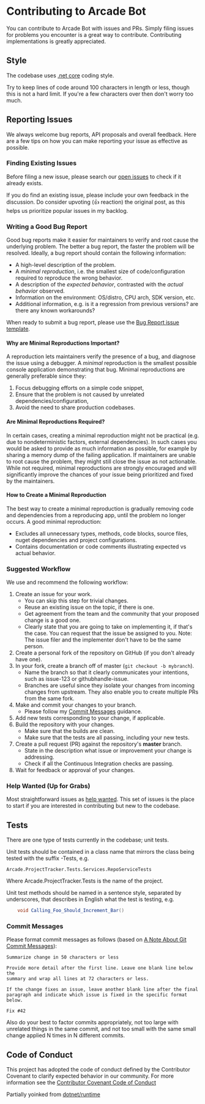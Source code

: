 # Contributing to Arcade Bot

You can contribute to Arcade Bot with issues and PRs. Simply filing issues for problems you encounter is a great way to contribute. Contributing implementations is greatly appreciated.
## Style

The codebase uses [.net core](https://github.com/dotnet/runtime/blob/master/docs/coding-guidelines/coding-style.md) coding style.

Try to keep lines of code around 100 characters in length or less, though this is not a hard limit.
If you're a few characters over then don't worry too much.

## Reporting Issues

We always welcome bug reports, API proposals and overall feedback. Here are a few tips on how you can make reporting your issue as effective as possible.

### Finding Existing Issues

Before filing a new issue, please search our [open issues](https://github.com/ArcadeArchie/Minecraft-Skin-Downloader/issues) to check if it already exists.

If you do find an existing issue, please include your own feedback in the discussion. Do consider upvoting (👍 reaction) the original post, as this helps us prioritize popular issues in my backlog.

### Writing a Good Bug Report

Good bug reports make it easier for maintainers to verify and root cause the underlying problem. The better a bug report, the faster the problem will be resolved. Ideally, a bug report should contain the following information:

* A high-level description of the problem.
* A _minimal reproduction_, i.e. the smallest size of code/configuration required to reproduce the wrong behavior.
* A description of the _expected behavior_, contrasted with the _actual behavior_ observed.
* Information on the environment: OS/distro, CPU arch, SDK version, etc.
* Additional information, e.g. is it a regression from previous versions? are there any known workarounds?

When ready to submit a bug report, please use the [Bug Report issue template](https://github.com/ArcadeArchie/Minecraft-Skin-Downloader/issues/new?assignees=&labels=&template=01_bug_report.yml).

#### Why are Minimal Reproductions Important?

A reproduction lets maintainers verify the presence of a bug, and diagnose the issue using a debugger. A _minimal_ reproduction is the smallest possible console application demonstrating that bug. Minimal reproductions are generally preferable since they:

1. Focus debugging efforts on a simple code snippet,
2. Ensure that the problem is not caused by unrelated dependencies/configuration,
3. Avoid the need to share production codebases.

#### Are Minimal Reproductions Required?

In certain cases, creating a minimal reproduction might not be practical (e.g. due to nondeterministic factors, external dependencies). In such cases you would be asked to provide as much information as possible, for example by sharing a memory dump of the failing application. If maintainers are unable to root cause the problem, they might still close the issue as not actionable. While not required, minimal reproductions are strongly encouraged and will significantly improve the chances of your issue being prioritized and fixed by the maintainers.

#### How to Create a Minimal Reproduction

The best way to create a minimal reproduction is gradually removing code and dependencies from a reproducing app, until the problem no longer occurs. A good minimal reproduction:

* Excludes all unnecessary types, methods, code blocks, source files, nuget dependencies and project configurations.
* Contains documentation or code comments illustrating expected vs actual behavior.

### Suggested Workflow

We use and recommend the following workflow:

1. Create an issue for your work.
    - You can skip this step for trivial changes.
    - Reuse an existing issue on the topic, if there is one.
    - Get agreement from the team and the community that your proposed change is a good one.
    - Clearly state that you are going to take on implementing it, if that's the case. You can request that the issue be assigned to you. Note: The issue filer and the implementer don't have to be the same person.
2. Create a personal fork of the repository on GitHub (if you don't already have one).
3. In your fork, create a branch off of master (`git checkout -b mybranch`).
    - Name the branch so that it clearly communicates your intentions, such as issue-123 or githubhandle-issue.
    - Branches are useful since they isolate your changes from incoming changes from upstream. They also enable you to create multiple PRs from the same fork.
4. Make and commit your changes to your branch.
    - Please follow my [Commit Messages](#commit-messages) guidance.
5. Add new tests corresponding to your change, if applicable.
6. Build the repository with your changes.
    - Make sure that the builds are clean.
    - Make sure that the tests are all passing, including your new tests.
7. Create a pull request (PR) against the repository's **master** branch.
    - State in the description what issue or improvement your change is addressing.
    - Check if all the Continuous Integration checks are passing.
8. Wait for feedback or approval of your changes.

### Help Wanted (Up for Grabs)

Most straightforward issues as [help wanted](https://github.com/ArcadeArchie/Minecraft-Skin-Downloader/labels/help%20wanted). This set of issues is the place to start if you are interested in contributing but new to the codebase.

## Tests

There are one type of tests currently in the codebase; unit tests.

Unit tests should be contained in a class name that mirrors the class being tested with the suffix
-Tests, e.g.

    Arcade.ProjectTracker.Tests.Services.RepoServiceTests

Where Arcade.ProjectTracker.Tests is the name of the project.

Unit test methods should be named in a sentence style, separated by underscores, that describes in
English what the test is testing, e.g.

```csharp
    void Calling_Foo_Should_Increment_Bar()
```

### Commit Messages

Please format commit messages as follows (based on [A Note About Git Commit Messages](http://tbaggery.com/2008/04/19/a-note-about-git-commit-messages.html)):

```
Summarize change in 50 characters or less

Provide more detail after the first line. Leave one blank line below the
summary and wrap all lines at 72 characters or less.

If the change fixes an issue, leave another blank line after the final
paragraph and indicate which issue is fixed in the specific format
below.

Fix #42
```

Also do your best to factor commits appropriately, not too large with unrelated things in the same commit, and not too small with the same small change applied N times in N different commits.


## Code of Conduct

This project has adopted the code of conduct defined by the Contributor Covenant to clarify expected behavior in our community.
For more information see the [Contributor Covenant Code of Conduct](https://dotnetfoundation.org/code-of-conduct)

Partially yoinked from [dotnet/runtime](https://github.com/dotnet/runtime/blob/main/CONTRIBUTING.md)